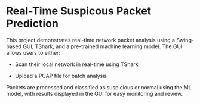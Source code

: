 # Real-Time Suspicous Packet Prediction

This project demonstrates real-time network packet analysis using a Swing-based GUI, TShark, and a pre-trained machine learning model. The GUI allows users to either:

- Scan their local network in real-time using TShark

- Upload a PCAP file for batch analysis

Packets are processed and classified as suspicious or normal using the ML model, with results displayed in the GUI for easy monitoring and review.